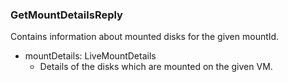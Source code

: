 ### GetMountDetailsReply
Contains information about mounted disks for the given mountId.

- mountDetails: LiveMountDetails
  - Details of the disks which are mounted on the given VM.
